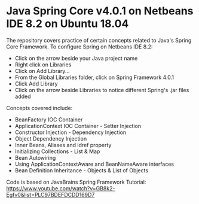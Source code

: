 # Java Spring Core v4.0.1 on Netbeans IDE 8.2 on Ubuntu 18.04

The repository covers practice of certain concepts related to Java's Spring Core Framework. To configure Spring on Netbeans IDE 8.2:
- Click on the arrow beside your Java project name
- Right click on Libraries
- Click on Add Library...
- From the Global Libraries folder, click on Spring Framework 4.0.1
- Click Add Library
- Click on the arrow beside Libraries to notice different Spring's .jar files added

Concepts covered include:

- BeanFactory IOC Container
- ApplicationContext IOC Container - Setter Injection
- Constructor Injection - Dependency Injection
- Object Dependency Injection
- Inner Beans, Aliases and idref property
- Initializing Collections - List & Map
- Bean Autowiring
- Using ApplicationContextAware and BeanNameAware interfaces
- Bean Definition Inheritance - Objects & List of Objects

Code is based on JavaBrains Spring Framework Tutorial: https://www.youtube.com/watch?v=GB8k2-Egfv0&list=PLC97BDEFDCDD169D7 
